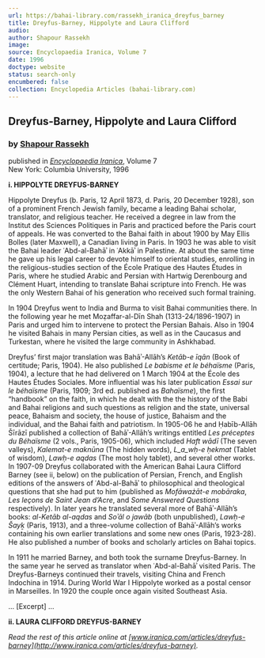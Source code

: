 ```yaml
---
url: https://bahai-library.com/rassekh_iranica_dreyfus_barney
title: Dreyfus-Barney, Hippolyte and Laura Clifford
audio: 
author: Shapour Rassekh
image: 
source: Encyclopaedia Iranica, Volume 7
date: 1996
doctype: website
status: search-only
encumbered: false
collection: Encyclopedia Articles (bahai-library.com)
---
```



## Dreyfus-Barney, Hippolyte and Laura Clifford

### by [Shapour Rassekh](https://bahai-library.com/author/Shapour+Rassekh)

published in [_Encyclopaedia Iranica_](https://bahai-library.com/series/Encyclopaedia%20Iranica), Volume 7  
New York: Columbia University, 1996


**i. HIPPOLYTE DREYFUS-BARNEY**

Hippolyte Dreyfus (b. Paris, 12 April 1873, d. Paris, 20 December 1928), son of a prominent French Jewish family, became a leading Bahai scholar, translator, and religious teacher. He received a degree in law from the Institut des Sciences Politiques in Paris and practiced before the Paris court of appeals. He was converted to the Bahai faith in about 1900 by May Ellis Bolles (later Maxwell), a Canadian living in Paris. In 1903 he was able to visit the Bahai leader ʿAbd-al-Bahāʾ in ʿAkkāʾ in Palestine. At about the same time he gave up his legal career to devote himself to oriental studies, enrolling in the religious-studies section of the École Pratique des Hautes Études in Paris, where he studied Arabic and Persian with Hartwig Derenbourg and Clément Huart, intending to translate Bahai scripture into French. He was the only Western Bahai of his generation who received such formal training.

In 1904 Dreyfus went to India and Burma to visit Bahai communities there. In the following year he met Moẓaffar-al-Dīn Shah (1313-24/1896-1907) in Paris and urged him to intervene to protect the Persian Bahais. Also in 1904 he visited Bahais in many Persian cities, as well as in the Caucasus and Turkestan, where he visited the large community in Ashkhabad.

Dreyfus’ first major translation was Bahāʾ-Allāh’s _Ketāb-e īqān_ (Book of certitude; Paris, 1904). He also published _Le babisme et le béhaïsme_ (Paris, 1904), a lecture that he had delivered on 1 March 1904 at the École des Hautes Études Sociales. More influential was his later publication _Essai sur le béhaïsme_ (Paris, 1909; 3rd ed. published as _Bahaïsme_), the first “handbook” on the faith, in which he dealt with the the history of the Babi and Bahai religions and such questions as religion and the state, universal peace, Bahaism and society, the house of justice, Bahaism and the individual, and the Bahai faith and patriotism. In 1905-06 he and Ḥabīb-Allāh Šīrāzī published a collection of Bahāʾ-Allāh’s writings entitled _Les préceptes du Béhaïsme_ (2 vols., Paris, 1905-06), which included _Haft wādī_ (The seven valleys), _Kalemat-e maknūna_ (The hidden words), _L_a_wḥ-e ḥekmat_ (Tablet of wisdom), _Lawḥ-e aqdas_ (The most holy tablet), and several other works. In 1907-09 Dreyfus collaborated with the American Bahai Laura Clifford Barney (see ii, below) on the publication of Persian, French, and English editions of the answers of ʿAbd-al-Bahāʾ to philosophical and theological questions that she had put to him (published as _Mofāważāt-e mobāraka_, _Les leçons de Saint Jean d’Acre_, and _Some Answered Questions_ respectively). In later years he translated several more of Bahāʾ-Allāh’s books: _al-Ketāb al-aqdas_ and _Soʾāl o jawāb_ (both unpublished), _Lawḥ-e Šayḵ_ (Paris, 1913), and a three-volume collection of Bahāʾ-Allāh’s works containing his own earlier translations and some new ones (Paris, 1923-28). He also published a number of books and scholarly articles on Bahai topics.

In 1911 he married Barney, and both took the surname Dreyfus-Barney. In the same year he served as translator when ʿAbd-al-Bahāʾ visited Paris. The Dreyfus-Barneys continued their travels, visiting China and French Indochina in 1914. During World War I Hippolyte worked as a postal censor in Marseilles. In 1920 the couple once again visited Southeast Asia.

... \[Excerpt\] ...

**ii. LAURA CLIFFORD DREYFUS-BARNEY**

  
_Read the rest of this article online at [www.iranica.com/articles/dreyfus-barney](http://www.iranica.com/articles/dreyfus-barney)._
